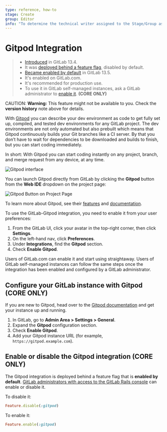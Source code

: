 ```yaml
---
type: reference, how-to
stage: Create
group: Editor
info: "To determine the technical writer assigned to the Stage/Group associated with this page, see https://about.gitlab.com/handbook/engineering/ux/technical-writing/#designated-technical-writers"
---
```


# Gitpod Integration

> - [Introduced](https://gitlab.com/gitlab-org/gitlab/-/issues/228893) in GitLab 13.4.
> - It was [deployed behind a feature flag](#enable-or-disable-the-gitpod-integration), disabled by default.
> - [Became enabled by default](https://gitlab.com/gitlab-org/gitlab/-/issues/258206) in GitLab 13.5.
> - It's enabled on GitLab.com.
> - It's recommended for production use.
> - To use it in GitLab self-managed instances, ask a GitLab administrator to [enable it](#configure-your-gitlab-instance-with-gitpod). **(CORE ONLY)**

CAUTION: **Warning:**
This feature might not be available to you. Check the **version history** note above for details.

With [Gitpod](https://gitpod.io/) you can describe your dev environment as code to get fully set
up, compiled, and tested dev environments for any GitLab project. The dev environments are not only
automated but also prebuilt which means that Gitpod continuously builds your Git branches like a CI
server. By that you don’t have to wait for dependencies to be downloaded and builds to finish, but
you can start coding immediately.

In short: With Gitpod you can start coding instantly on any project, branch, and merge request from
any device, at any time.

![Gitpod interface](img/gitpod_web_interface_v13_4.png)

You can launch Gitpod directly from GitLab by clicking the **Gitpod** button from the **Web IDE**
dropdown on the project page:

![Gitpod Button on Project Page](img/gitpod_button_project_page_v13_4.png)

To learn more about Gitpod, see their [features](https://www.gitpod.io/features/) and
[documentation](https://www.gitpod.io/docs/).

To use the GitLab-Gitpod integration, you need to enable it from your user preferences:

1. From the GitLab UI, click your avatar in the top-right corner, then click **Settings**.
1. On the left-hand nav, click **Preferences**.
1. Under **Integrations**, find the **Gitpod** section.
1. Check **Enable Gitpod**.

Users of GitLab.com can enable it and start using straightaway. Users of GitLab self-managed instances
can follow the same steps once the integration has been enabled and configured by a GitLab administrator.

## Configure your GitLab instance with Gitpod **(CORE ONLY)**

If you are new to Gitpod, head over to the [Gitpod documentation](https://www.gitpod.io/docs/self-hosted/latest/self-hosted/)
and get your instance up and running.

1. In GitLab, go to **Admin Area > Settings > General**.
1. Expand the **Gitpod** configuration section.
1. Check **Enable Gitpod**.
1. Add your Gitpod instance URL (for example, `https://gitpod.example.com`).

## Enable or disable the Gitpod integration **(CORE ONLY)**

The Gitpod integration is deployed behind a feature flag that is **enabled by default**.
[GitLab administrators with access to the GitLab Rails console](../administration/feature_flags.md)
can enable or disable it.

To disable it:

```ruby
Feature.disable(:gitpod)
```

To enable it:

```ruby
Feature.enable(:gitpod)
```
